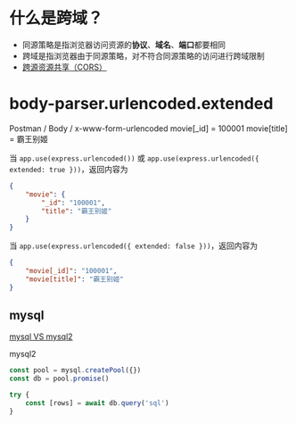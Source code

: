 
# 什么是跨域？
- 同源策略是指浏览器访问资源的**协议**、**域名**、**端口**都要相同
- 跨域是指浏览器由于同源策略，对不符合同源策略的访问进行跨域限制
- [跨源资源共享（CORS）](https://developer.mozilla.org/zh-CN/docs/Web/HTTP/CORS)


# body-parser.urlencoded.extended

Postman / Body / x-www-form-urlencoded
movie[_id] = 100001
movie[title] = 霸王别姬

当 `app.use(express.urlencoded())` 或 `app.use(express.urlencoded({ extended: true }))`，返回内容为
```json
{
    "movie": {
        "_id": "100001",
        "title": "霸王别姬"
    }
}
```

当 `app.use(express.urlencoded({ extended: false }))`，返回内容为
```json
{
    "movie[_id]": "100001",
    "movie[title]": "霸王别姬"
}
```

## mysql

[mysql VS mysql2](https://blog.csdn.net/conquer_galaxy/article/details/129740614)


mysql2
```js
const pool = mysql.createPool({})
const db = pool.promise()

try {
	const [rows] = await db.query('sql')
}
```

